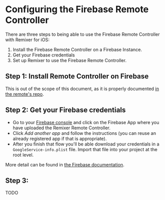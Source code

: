 # Configuring the Firebase Remote Controller

There are three steps to being able to use the Firebase Remote Controller with Remixer for iOS:

1. Install the Firebase Remote Controller on a Firebase Instance.
2. Get your Firebase credentials
3. Set up Remixer to use the Firebase Remote Controller.

## Step 1: Install Remote Controller on Firebase

This is out of the scope of this document, as it is properly documented [in the remote's repo](https://www.github.com/material-foundation/material-remixer-remote-web).

## Step 2: Get your Firebase credentials

- Go to your [Firebase console](https://console.firebase.google.com) and click on the Firebase App where you have uploaded the Remixer Remote Controller.
- Click _Add another app_ and follow the instructions (you can reuse an already registered app if that is appropriate).
- After you finish that flow you'll be able download your credentials in a `GoogleService-info.plist` file. Import that file into your project at the root level.

More detail can be found in [the Firebase documentation](https://firebase.google.com/docs/ios/setup#manually_add_firebase).

## Step 3: 
TODO
